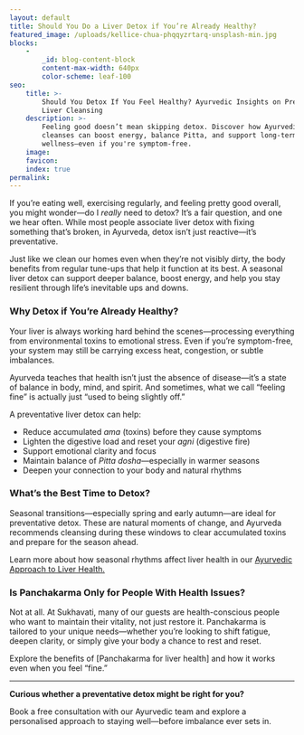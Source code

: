 ```yaml
---
layout: default
title: Should You Do a Liver Detox if You’re Already Healthy?
featured_image: /uploads/kellice-chua-phqqyzrtarq-unsplash-min.jpg
blocks:
    -
        _id: blog-content-block
        content-max-width: 640px
        color-scheme: leaf-100
seo:
    title: >-
        Should You Detox If You Feel Healthy? Ayurvedic Insights on Preventative
        Liver Cleansing
    description: >-
        Feeling good doesn’t mean skipping detox. Discover how Ayurvedic liver
        cleanses can boost energy, balance Pitta, and support long-term
        wellness—even if you're symptom-free.
    image:
    favicon:
    index: true
permalink:
---
```

If you’re eating well, exercising regularly, and feeling pretty good overall, you might wonder—do I *really* need to detox? It’s a fair question, and one we hear often. While most people associate liver detox with fixing something that’s broken, in Ayurveda, detox isn’t just reactive—it’s preventative.

Just like we clean our homes even when they’re not visibly dirty, the body benefits from regular tune-ups that help it function at its best. A seasonal liver detox can support deeper balance, boost energy, and help you stay resilient through life’s inevitable ups and downs.

### Why Detox if You’re Already Healthy?

Your liver is always working hard behind the scenes—processing everything from environmental toxins to emotional stress. Even if you’re symptom-free, your system may still be carrying excess heat, congestion, or subtle imbalances.

Ayurveda teaches that health isn’t just the absence of disease—it’s a state of balance in body, mind, and spirit. And sometimes, what we call “feeling fine” is actually just “used to being slightly off.”

A preventative liver detox can help:

* Reduce accumulated *ama* (toxins) before they cause symptoms
* Lighten the digestive load and reset your *agni* (digestive fire)
* Support emotional clarity and focus
* Maintain balance of *Pitta dosha*—especially in warmer seasons
* Deepen your connection to your body and natural rhythms

### What’s the Best Time to Detox?

Seasonal transitions—especially spring and early autumn—are ideal for preventative detox. These are natural moments of change, and Ayurveda recommends cleansing during these windows to clear accumulated toxins and prepare for the season ahead.

Learn more about how seasonal rhythms affect liver health in our [Ayurvedic Approach to Liver Health.](https://able-javelin.cloudvent.net/detoxify-liver-naturally-panchakarma/)

### Is Panchakarma Only for People With Health Issues?

Not at all. At Sukhavati, many of our guests are health-conscious people who want to maintain their vitality, not just restore it. Panchakarma is tailored to your unique needs—whether you’re looking to shift fatigue, deepen clarity, or simply give your body a chance to rest and reset.

Explore the benefits of \[Panchakarma for liver health\] and how it works even when you feel “fine.”

---

**Curious whether a preventative detox might be right for you?**

Book a free consultation with our Ayurvedic team and explore a personalised approach to staying well—before imbalance ever sets in.